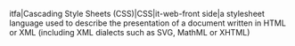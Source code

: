 itfa|Cascading Style Sheets (CSS)|CSS|it-web-front side|a stylesheet language used to describe the presentation of a document written in HTML or XML (including XML dialects such as SVG, MathML or XHTML)